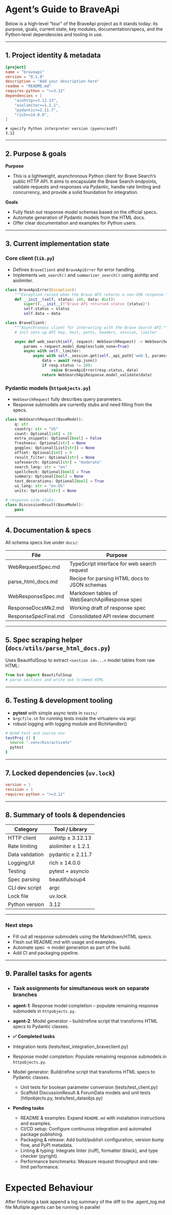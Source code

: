 # Agent’s Guide to BraveApi

Below is a high‑level “tour” of the BraveApi project as it stands today: its purpose, goals, current state, key modules, documentation/specs, and the Python‑level dependencies and tooling in use.

---

## 1. Project identity & metadata

```toml
[project]
name = "braveapi"
version = "0.1.0"
description = "Add your description here"
readme = "README.md"
requires-python = ">=3.12"
dependencies = [
    "aiohttp>=3.12.13",
    "aiolimiter>=1.2.1",
    "pydantic>=2.11.7",
    "rich>=14.0.0",
]
```

```text
# specify Python interpreter version (pyenv/asdf)
3.12
```

---

## 2. Purpose & goals

**Purpose**
- This is a lightweight, asynchronous Python client for Brave Search’s public HTTP API. It aims to encapsulate the Brave Search endpoints, validate requests and responses via Pydantic, handle rate limiting and concurrency, and provide a solid foundation for integration.

**Goals**
- Fully flesh out response model schemas based on the official specs.
- Automate generation of Pydantic models from the HTML docs.
- Offer clear documentation and examples for Python users.

---

## 3. Current implementation state

### Core client (`lib.py`)
- Defines `BraveClient` and `BraveApiError` for error handling.
- Implements `web_search()` and `summarizer_search()` using aiohttp and aiolimiter.

```python
class BraveApiError(Exception):
    """Exception raised when the Brave API returns a non-200 response."""
    def __init__(self, status: int, data: dict):
        super().__init__(f"Brave API returned status {status}")
        self.status = status
        self.data = data

class BraveClient:
    """Asynchronous client for interacting with the Brave Search API."""
    # init sets up API key, host, paths, headers, session, limiter

    async def web_search(self, request: WebSearchRequest) -> WebSearchApiResponse:
        params = request.model_dump(exclude_none=True)
        async with self._limiter:
            async with self._session.get(self._api_path['web'], params=params, headers=self._headers['web']) as resp:
                data = await resp.json()
                if resp.status != 200:
                    raise BraveApiError(resp.status, data)
                return WebSearchApiResponse.model_validate(data)
```

### Pydantic models (`httpobjects.py`)
- `WebSearchRequest` fully describes query parameters.
- Response submodels are currently stubs and need filling from the specs.

```python
class WebSearchRequest(BaseModel):
    q: str
    country: str = "US"
    count: Optional[int] = 20
    extra_snippets: Optional[bool] = False
    freshness: Optional[str] = None
    goggles: Optional[List[str]] = None
    offset: Optional[int] = 0
    result_filter: Optional[str] = None
    safesearch: Optional[str] = "moderate"
    search_lang: str = "en"
    spellcheck: Optional[bool] = True
    summary: Optional[bool] = None
    text_decorations: Optional[bool] = True
    ui_lang: str = "en-US"
    units: Optional[str] = None

# response-side stubs:
class DiscussionResult(BaseModel):
    pass
```

---

## 4. Documentation & specs

All schema specs live under `docs/`:

| File                    | Purpose                                      |
|-------------------------|----------------------------------------------|
| WebRequestSpec.md       | TypeScript interface for web search request  |
| parse_html_docs.md      | Recipe for parsing HTML docs to JSON schemas |
| WebResponseSpec.md      | Markdown tables of WebSearchApiResponse spec |
| ResponseDocsMk2.md      | Working draft of response spec               |
| ResponseSpecFinal.md    | Consolidated API review document             |

---

## 5. Spec scraping helper (`docs/utils/parse_html_docs.py`)

Uses BeautifulSoup to extract `<section id=...>` model tables from raw HTML:

```python
from bs4 import BeautifulSoup
# parse sections and write out trimmed HTML
```

---

## 6. Testing & development tooling

- **pytest** with simple async tests in `tests/`
- `Argcfile.sh` for running tests inside the virtualenv via argc
- robust logging with logging module and RichHandler()

```bash
# @cmd test and source env
testProj () {
  source ".venv/bin/activate"
  pytest
}
```

---

## 7. Locked dependencies (`uv.lock`)

```toml
version = 1
revision = 1
requires-python = ">=3.12"
```

---

## 8. Summary of tools & dependencies

| Category             | Tool / Library        |
|----------------------|-----------------------|
| HTTP client          | aiohttp ≥ 3.12.13     |
| Rate limiting        | aiolimiter ≥ 1.2.1    |
| Data validation      | pydantic ≥ 2.11.7     |
| Logging/UI           | rich ≥ 14.0.0         |
| Testing              | pytest + asyncio      |
| Spec parsing         | beautifulsoup4        |
| CLI dev script       | argc                  |
| Lock file            | uv.lock               |
| Python version       | 3.12                  |

---

### Next steps
- Fill out all response submodels using the Markdown/HTML specs.
- Flesh out README.md with usage and examples.
- Automate spec → model generation as part of the build.
- Add CI and packaging pipeline.

---

## 9. Parallel tasks for agents
- ### Task assignments for simultaneous work on separate branches
- **agent-1**: Response model completion – populate remaining response submodels in `httpobjects.py`.
- **agent-2**: Model generator – build/refine script that transforms HTML specs to Pydantic classes.

- **✅ Completed tasks**
- Integration tests (tests/test_integration_braveclient.py)
- Response model completion: Populate remaining response submodels in `httpobjects.py`.
- Model generator: Build/refine script that transforms HTML specs to Pydantic classes.
  - Unit tests for boolean parameter conversion (tests/test_client.py)
  - Scaffold DiscussionResult & ForumData models and unit tests (httpobjects.py, tests/test_dataobjs.py)

- **Pending tasks**
  - README & examples: Expand `README.md` with installation instructions and examples.
  - CI/CD setup: Configure continuous integration and automated package publishing.
  - Packaging & release: Add build/publish configuration, version bump flow, and PyPI metadata.
  - Linting & typing: Integrate linter (ruff), formatter (black), and type checker (pyright).
  - Performance benchmarks: Measure request throughput and rate-limit performance.


# Expected Behaviour

After finishing a task append a log summary of the diff to the .agent_log.md file
Multiple agents can be running in parallel
